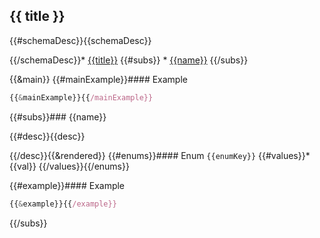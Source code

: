 ## {{ title }}

{{#schemaDesc}}{{schemaDesc}}

{{/schemaDesc}}* [{{title}}](#{{title}})
{{#subs}}  * [{{name}}](#{{name}})
{{/subs}}

{{&main}}
{{#mainExample}}#### Example
```javascript
{{&mainExample}}{{/mainExample}}
```

{{#subs}}### {{name}}

{{#desc}}{{desc}}

{{/desc}}{{&rendered}}
{{#enums}}#### Enum `{{enumKey}}`
{{#values}}* {{val}}
{{/values}}{{/enums}}

{{#example}}#### Example
```javascript
{{&example}}{{/example}}
```
{{/subs}}

